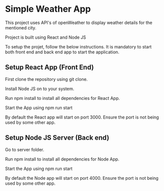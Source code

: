# Simple Weather App

This project uses API's of openWeather to display weather details for the mentioned city.

Project is built using React and Node JS

To setup the projet, follow the below instructions. It is mandatory to start both front end and back end app to start the application.

## Setup React App (Front End)

First clone the repository using git clone.

Install Node JS on to your system.

Run npm install to install all dependencies for React App.

Start the App using npm run start

By default the React app will start on port 3000. Ensure the port is not being used by some other app.

## Setup Node JS Server (Back end)

Go to server folder.

Run npm install to install all dependencies for Node App.

Start the App using npm run start

By default the Node app will start on port 4000. Ensure the port is not being used by some other app.